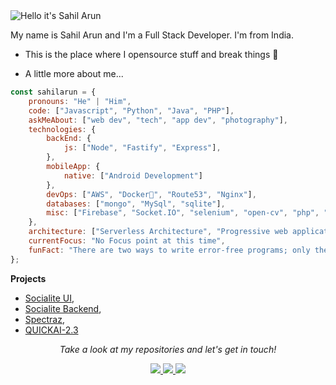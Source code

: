 <img src="https://readme-typing-svg.demolab.com?font=Poppins&pause=1000&duration=4000&color=00fdb8&center=true&width=435&repeat=false&lines=%22Hello+there!+%F0%9F%91%8B%F0%9F%8F%BB%22;%22I'm+Sahil Arun!%22;%22Welcome+to+my+profile!%22" alt="Hello it's Sahil Arun" />

My name is Sahil Arun and I'm a Full Stack Developer. I'm from India.
- This is the place where I opensource stuff and break things 🤣

- A little more about me...
```javascript
const sahilarun = {
    pronouns: "He" | "Him",
    code: ["Javascript", "Python", "Java", "PHP"],
    askMeAbout: ["web dev", "tech", "app dev", "photography"],
    technologies: {
        backEnd: {
            js: ["Node", "Fastify", "Express"],
        },
        mobileApp: {
            native: ["Android Development"]
        },
        devOps: ["AWS", "Docker🐳", "Route53", "Nginx"],
        databases: ["mongo", "MySql", "sqlite"],
        misc: ["Firebase", "Socket.IO", "selenium", "open-cv", "php", "SuiteApp"]
    },
    architecture: ["Serverless Architecture", "Progressive web applications", "Single page applications"],
    currentFocus: "No Focus point at this time",
    funFact: "There are two ways to write error-free programs; only the third one works"
};
```

**Projects** 

- [Socialite UI](https://github.com/sahilarun/Socialite-UI.git),
- [Socialite Backend](https://github.com/sahilarun/Socialite),
- [Spectraz](https://github.com/sahilarun/Spectraz.git),
- [QUICKAI-2.3](https://github.com/sahilarun/QUICKAI-2.3.git)

<p align="center">
  <i>Take a look at my repositories and let's get in touch!</i>

<p align="center">
  <a href= "https://github.com/sahilarun/">
    <img src="https://img.icons8.com/material-outlined/30/689d6a/source-code.png"/>
  </a>
  <a href= "https://discord.com/users/1111132424844357692">
    <img src="https://img.icons8.com/material-outlined/30/689d6a/discord.png"/>
  </a>
  <a href="mailto:sahilarun777@gmail.com">
    <img src="https://img.icons8.com/ios-glyphs/30/689d6a/physics.png"/>
  </a>
</p>
